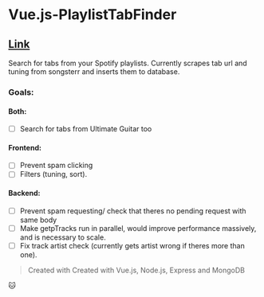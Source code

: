 # Vue.js-PlaylistTabFinder

## [Link](https://playlisttabfinder.now.sh/)

Search for tabs from your Spotify playlists. Currently scrapes tab url and tuning from songsterr and inserts them to database.

### Goals:
#### Both:
- [ ] Search for tabs from Ultimate Guitar too
#### Frontend:
- [ ] Prevent spam clicking
- [ ] Filters (tuning, sort).
#### Backend:
- [ ] Prevent spam requesting/ check that theres no pending request with same body
- [ ] Make getpTracks run in parallel, would improve performance massively, and is necessary to scale.
- [ ] Fix track artist check (currently gets artist wrong if theres more than one).

> Created with Created with Vue.js, Node.js, Express and MongoDB

:cat:
